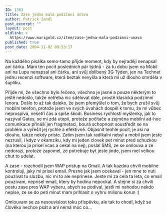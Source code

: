 ```yaml
---
ID: 1383
title: Zase jedna malá podzimní únava
author: Patrick Zandl
post_excerpt: ""
layout: post
oldlink: >
  https://www.marigold.cz/item/zase-jedna-mala-podzimni-unava
published: true
post_date: 2004-11-02 09:53:17
---
```

<p>
Na každého pisálka semo-tamo přijde moment, kdy by nejraději nenapsal ani čárku. Mám ten pocit posledních pár týdnů - za tu dobu jsem na Mobil ani na Lupu nenapsal ani čárku, ani svůj oblíbený 3G Týden, jen na Technet jednu recenzi software, která beztak nevyšla a která mi už dlouho smrděla v šuplíku. </p>

<p>
Přijde mi, že všechno bylo řečeno, všechno je jasné a pouze některým to ještě nedošlo, takže netřeba nic sdělovat dále, prostě klasická podzimní lenora. Došlo to až tak daleko, že jsem přemýšlel o tom, že bych zrušil svůj mobilní telefon, protože jsem ve svých úvahách dospěl k tomu, že mi vůbec neprospívá, nešetří čas a spíše škodí. Business rychlostí myšlenky, jak to nazýval Gates, se mi zdá utopií, protože počítače a zejména mobilní ad-hoc comunikace přináší jen fragmetaci, bourá schopnost soustředit se na problém a vyřešit jej rychle a efektivně. Objasnit tenhle pocit, je asi na dlouho, takze nekdy priste. Zatim jsem tak radikalni nebyl a mobil jsem jeste nezrusil, i kdyz v okamziku, kdy mi jeden clovek pet minut pred schuzkou (na kterou ja prisel vcas a cekal na nej), poslal SMS, ze se omlouva a ze nedorazi, protoze zapomel, ze potrebuje byt jeste jinde, jsem mel velkou chut to udelat. </p>

<p>
A zase - rozchodil jsem WAP pristup na Gmail. A tak kazdou chvili mobilne kontroluji, jaky mi prisel email. Presne jak jsem ocekaval - jen mne to nuti pouzivat tu sluzbu, nic mi to ale neprinese. Jeste mi za cela ta leta, co email pouzivam, neprisel email, ktery by hodinu nepockal. A stejne si za chvili postu zase pres WAP vyberu, abych se podival, jestli mi nahodou nekdo nepise, ze se do peti minut mam prihlasit o vyhru milionu korun :)</p>

<p>
Omlouvam se za nesouvislost toku příspěvku, ale tak to chodí, když se člověku nechce psát a ani nemá moc co&#8230;
</p>
